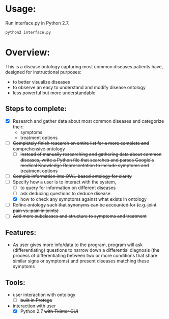 # Usage:
Run interface.py in Python 2.7.
```
python2 interface.py
```


# Overview:

This is a disease ontology capturing most common diseases patients have, designed for instructional purposes:
- to better visualize diseases
- to observe an easy to understand and modify disease ontology
- less powerful but more understandable

## Steps to complete:
- [x] Research and gather data about most common diseases and categorize their:
  - symptoms
  - treatment options
- [ ] ~~Completely finish research on entire list for a more complete and comprehensive ontology~~
  - [ ] ~~Instead of manually researching and gathering data about common diseases, write a Python file that searches and parses Google's medical Knowledge Representation to include symptoms and treatment options~~

- [ ] ~~Compile information into OWL-based ontology for clarity~~
- [ ] Specify how a user is to interact with the system,
  - [ ] to query for information on different diseases
  - [ ] ask deducing questions to deduce disease
  - [x] how to check any symptoms against what exists in ontology

- [ ] ~~Refine ontology such that synonyms can be accounted for (e.g. joint pain vs. pain in joints)~~
- [ ] ~~Add more subclasses and structure to symptoms and treatment~~
## Features:
- As user gives more info/data to the program, program will ask (differentiating) questions to narrow down a differential diagnosis (the process of differentiating between two or more conditions that share similar signs or symptoms) and present diseases matching these symptoms

## Tools:
- user interaction with ontology
  - [ ] ~~built in Protege~~
- interaction with user
  - [x] Python 2.7 ~~with Tkinter GUI~~
